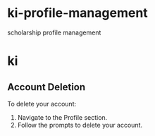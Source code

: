 # ki-profile-management
scholarship profile management


# ki

## Account Deletion
To delete your account:
1. Navigate to the Profile section.
2. Follow the prompts to delete your account.
